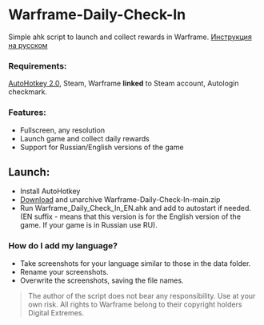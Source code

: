 # Warframe-Daily-Check-In 
Simple ahk script to launch and collect rewards in Warframe. [Инструкция на русском](https://github.com/MotiasNotMe/Warframe-Daily-Check-In/blob/main/%D0%9F%D1%80%D0%BE%D1%87%D1%82%D0%B8%D0%9C%D0%B5%D0%BD%D1%8F.md)

### Requirements:
[AutoHotkey 2.0](https://www.autohotkey.com/v2/), Steam, Warframe __linked__ to Steam account, Autologin checkmark.

### Features:
- Fullscreen, any resolution
- Launch game and collect daily rewards
- Support for Russian/English versions of the game

## Launch:
- Install AutoHotkey
- [Download](https://github.com/MotiasNotMe/Warframe-Daily-Check-In/releases) and unarchive Warframe-Daily-Check-In-main.zip
- Run Warframe_Daily_Check_In_EN.ahk and add to autostart if needed. (EN suffix - means that this version is for the English version of the game. If your game is in Russian use RU).

### How do I add my language?
- Take screenshots for your language similar to those in the data folder.
- Rename your screenshots.
- Overwrite the screenshots, saving the file names.

> The author of the script does not bear any responsibility. Use at your own risk.
All rights to Warframe belong to their copyright holders Digital Extremes.
